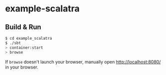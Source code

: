 # example-scalatra #

## Build & Run ##

```sh
$ cd example_scalatra
$ ./sbt
> container:start
> browse
```

If `browse` doesn't launch your browser, manually open [http://localhost:8080/](http://localhost:8080/) in your browser.
